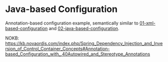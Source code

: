 # Java-based Configuration

Annotation-based configuration example, semantically similar to 
[01-xml-based-configuration](../01-xml-based-configuration) and [02-java-based-configuration](../02-java-based-configuration).

NOKB: https://kb.novaordis.com/index.php/Spring_Dependency_Injection_and_Inversion_of_Control_Container_Concepts#Annotation-based_Configuration_with_.40Autowired_and_Stereotype_Annotations
